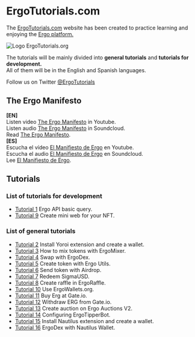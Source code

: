 # ErgoTutorials.com
<p>The <a href="https://ergotutorials.com" target="_blank">ErgoTutorials.com</a> website has been created to practice learning and enjoying the <a href="https://ergoplatform.org" target="_blank">Ergo platform.</a></p>
<img src="https://ergotutorials.com/ErgoTutorials.png" alt="Logo ErgoTutorials.org" />
<p>The tutorials will be mainly divided into <strong>general tutorials</strong> and <strong>tutorials for development.</strong>
<br>
All of them will be in the English and Spanish languages.</p>

<p>Follow us on Twitter <a href="https://twitter.com/ergotutorials" title="ErgoTutorials.com">@ErgoTutorials</a></p>

<h2>The Ergo Manifesto</h2>
<strong>[EN]</strong><br>
Listen video <a href="https://www.youtube.com/watch?v=0OjciLNu7CM">The Ergo Manifesto</a> in Youtube.
<br>
Listen audio <a href="https://soundcloud.com/ergotutorials/the-ergo-manifesto">The Ergo Manifesto</a> in Soundcloud.
<br>
Read <a href="https://ergoplatform.org/en/blog/2021-04-26-the-ergo-manifesto/">The Ergo Manifesto</a>.
<br>
<strong>[ES]</strong><br>
Escucha el vídeo <a href="https://www.youtube.com/watch?v=xcgZ1d3DF74">El Manifiesto de Ergo</a> en Youtube.
<br>
Escucha el audio <a href="https://soundcloud.com/ergotutorials/el-manifiesto-de-ergo">El Manifiesto de Ergo</a> en Soundcloud.
<br>
Lee <a href="https://ergoplatform.org/es/blog/2021-04-26-the-ergo-manifesto/">El Manifiesto de Ergo</a>.

<h2>Tutorials</h2>
<h3>List of tutorials for development</h3>
<ul>
  <li><a href="https://www.youtube.com/watch?v=B3W9uNwk_DM">Tutorial 1</a> Ergo API basic query.</li> 
  <li><a href="https://www.youtube.com/watch?v=mP6D9Pf6p88">Tutorial 9</a> Create mini web for your NFT.</li>
</ul>

<h3>List of general tutorials</h3>
<ul>
  <li><a href="https://www.youtube.com/watch?v=u05mUkNbVl8">Tutorial 2</a> Install Yoroi extension and create a wallet.</li>
  <li><a href="https://www.youtube.com/watch?v=T9M6j6xfx4w">Tutorial 3</a> How to mix tokens with ErgoMixer.</li>
  <li><a href="https://www.youtube.com/watch?v=2MVawkjuXiw">Tutorial 4</a> Swap with ErgoDex.</li>
  <li><a href="https://www.youtube.com/watch?v=I3R6_PceM1k">Tutorial 5</a> Create token with Ergo Utils.</li>
  <li><a href="https://www.youtube.com/watch?v=XiAp5XioHaQ">Tutorial 6</a> Send token with Airdrop.</li>
  <li><a href="https://www.youtube.com/watch?v=DEWYEZUSbYQ">Tutorial 7</a> Redeem SigmaUSD.</li>
  <li><a href="https://www.youtube.com/watch?v=wmzQV0ZTUWI">Tutorial 8</a> Create raffle in ErgoRaffle.</li>
  <li><a href="https://www.youtube.com/watch?v=F2OGYgUPJ4Q">Tutorial 10</a> Use ErgoWallets.org.</li>
  <li><a href="https://www.youtube.com/watch?v=nxzfoY3QQUM">Tutorial 11</a> Buy Erg at Gate.io.</li>
  <li><a href="https://www.youtube.com/watch?v=bgDqS5NMUVM">Tutorial 12</a> Withdraw ERG from Gate.io.</li>
  <li><a href="https://www.youtube.com/watch?v=Shm7FF0DNk8">Tutorial 13</a> Create auction on Ergo Auctions V2.</li>
  <li><a href="https://www.youtube.com/watch?v=vsB6RoY_7Z8">Tutorial 14</a> Configuring ErgoTipperBot.</li>
  <li><a href="https://www.youtube.com/watch?v=hMwtwlUpnRQ">Tutorial 15</a> Install Nautilus extension and create a wallet.</li>
  <li><a href="https://www.youtube.com/watch?v=UCgiS4GRqkE">Tutorial 16</a> ErgoDex with Nautilus Wallet.</li>
</ul>
